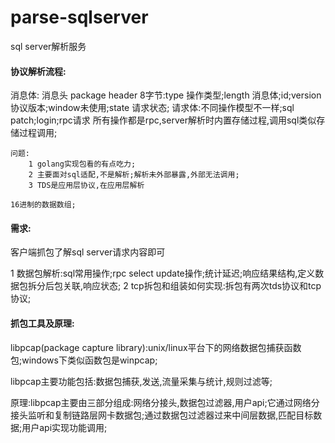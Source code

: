 # parse-sqlserver
sql server解析服务


#### 协议解析流程: ####

消息体:
	消息头 package header 8字节:type 操作类型;length 消息体;id;version 协议版本;window未使用;state 请求状态;
	请求体:不同操作模型不一样;sql patch;login;rpc请求 所有操作都是rpc,server解析时内置存储过程,调用sql类似存储过程调用;

	问题:
		1 golang实现包看的有点吃力;
		2 主要面对sql适配,不是解析;解析未外部暴露,外部无法调用;
		3 TDS是应用层协议,在应用层解析
		
	16进制的数据数组;
		
	
#### 需求: ####

客户端抓包了解sql server请求内容即可

1 数据包解析:sql常用操作;rpc select update操作;统计延迟;响应结果结构,定义数据包拆分后包关联,响应状态;
2 tcp拆包和组装如何实现:拆包有两次tds协议和tcp协议;

#### 抓包工具及原理: ####

libpcap(package capture library):unix/linux平台下的网络数据包捕获函数包;windows下类似函数包是winpcap;
 
libpcap主要功能包括:数据包捕获,发送,流量采集与统计,规则过滤等;

原理:libpcap主要由三部分组成:网络分接头,数据包过滤器,用户api;它通过网络分接头监听和复制链路层网卡数据包;通过数据包过滤器过来中间层数据,匹配目标数据;用户api实现功能调用;

